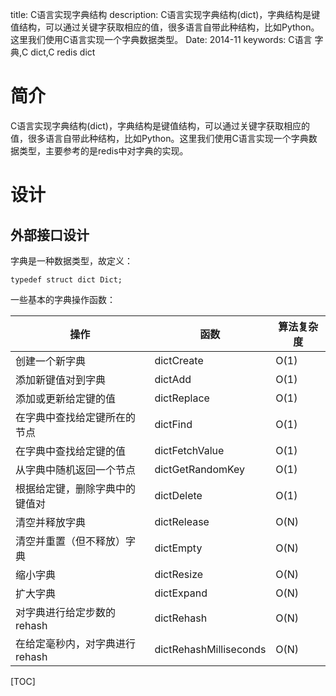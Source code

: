 title: C语言实现字典结构
description: C语言实现字典结构(dict)，字典结构是键值结构，可以通过关键字获取相应的值，很多语言自带此种结构，比如Python。这里我们使用C语言实现一个字典数据类型。
Date: 2014-11
keywords: C语言 字典,C dict,C redis dict


# 简介
C语言实现字典结构(dict)，字典结构是键值结构，可以通过关键字获取相应的值，很多语言自带此种结构，比如Python。这里我们使用C语言实现一个字典数据类型，主要参考的是redis中对字典的实现。

# 设计
## 外部接口设计
字典是一种数据类型，故定义：

    typedef struct dict Dict;

一些基本的字典操作函数：

| 操作 | 函数 | 算法复杂度 |
|-----|------|---------|
| 创建一个新字典 | dictCreate | O(1) |
| 添加新键值对到字典 | dictAdd | O(1) |
| 添加或更新给定键的值  | dictReplace | O(1) |
| 在字典中查找给定键所在的节点  | dictFind    | O(1) |
| 在字典中查找给定键的值 | dictFetchValue  | O(1) |
| 从字典中随机返回一个节点    | dictGetRandomKey    | O(1) |
| 根据给定键，删除字典中的键值对 | dictDelete  | O(1) |
| 清空并释放字典 | dictRelease | O(N) |
| 清空并重置（但不释放）字典   | dictEmpty   | O(N) |
| 缩小字典    | dictResize  | O(N) |
| 扩大字典    | dictExpand  | O(N) |
| 对字典进行给定步数的rehash   | dictRehash  | O(N) |
| 在给定毫秒内，对字典进行rehash  | dictRehashMilliseconds  | O(N) |







[TOC]
